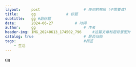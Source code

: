 ```yaml
---
layout:     post   				    # 使用的布局（不需要改）
title:      gg				# 标题 
subtitle:   gg #副标题
date:       2024-06-27			# 时间
author:     gg						# 作者
header-img: IMG_20240613_174502_796 	#这篇文章标题背景图片
catalog: true 						# 是否归档
tags:								#标签
    - 生活
---
```


gg
